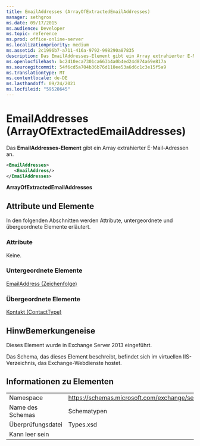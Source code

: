 ```yaml
---
title: EmailAddresses (ArrayOfExtractedEmailAddresses)
manager: sethgros
ms.date: 09/17/2015
ms.audience: Developer
ms.topic: reference
ms.prod: office-online-server
ms.localizationpriority: medium
ms.assetid: 2c1996b7-a711-416a-9792-998290a87835
description: Das EmailAddresses-Element gibt ein Array extrahierter E-Mail-Adressen an.
ms.openlocfilehash: bc2410eca7301ca663b4a0b4ed24d874a69e817a
ms.sourcegitcommit: 54f6cd5a704b36b76d110ee53a6d6c1c3e15f5a9
ms.translationtype: MT
ms.contentlocale: de-DE
ms.lasthandoff: 09/24/2021
ms.locfileid: "59528645"
---
```

# <a name="emailaddresses-arrayofextractedemailaddresses"></a>EmailAddresses (ArrayOfExtractedEmailAddresses)

Das **EmailAddresses-Element** gibt ein Array extrahierter E-Mail-Adressen an. 
  
```XML
<EmailAddresses>
   <EmailAddress/>
</EmailAddresses>
```

 **ArrayOfExtractedEmailAddresses**
## <a name="attributes-and-elements"></a>Attribute und Elemente

In den folgenden Abschnitten werden Attribute, untergeordnete und übergeordnete Elemente erläutert.
  
### <a name="attributes"></a>Attribute

Keine.
  
### <a name="child-elements"></a>Untergeordnete Elemente

[EmailAddress (Zeichenfolge)](emailaddress-string.md)
  
### <a name="parent-elements"></a>Übergeordnete Elemente

[Kontakt (ContactType)](contact-contacttype.md)
  
## <a name="remarks"></a>HinwBemerkungeneise

Dieses Element wurde in Exchange Server 2013 eingeführt.
  
Das Schema, das dieses Element beschreibt, befindet sich im virtuellen IIS-Verzeichnis, das Exchange-Webdienste hostet.
  
## <a name="element-information"></a>Informationen zu Elementen

|||
|:-----|:-----|
|Namespace  <br/> |https://schemas.microsoft.com/exchange/services/2006/types  <br/> |
|Name des Schemas  <br/> |Schematypen  <br/> |
|Überprüfungsdatei  <br/> |Types.xsd  <br/> |
|Kann leer sein  <br/> ||
   

